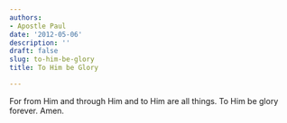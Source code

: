 ```yaml
---
authors:
- Apostle Paul
date: '2012-05-06'
description: ''
draft: false
slug: to-him-be-glory
title: To Him be Glory

---
```

For from Him and through Him and to Him are all things. To Him be glory forever. Amen.



